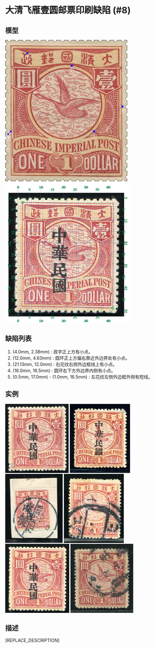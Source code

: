 # 大清飞雁壹圆邮票印刷缺陷 (#8)

## 模型
<img src="model.png" height=450/> <img src="sampling.png" height=450/>

## 缺陷列表
1. (4.0mm, 2.38mm) :  政字正上方有小点。
1. (12.0mm, 4.63mm) :  圆环正上方偏右靠近外边界处有小点。
1. (21.13mm, 12.0mm) :  右花纹右侧外边框线上有小点。
1. (16.0mm, 16.5mm) :  圆环右下方外边界内侧有小点。
1. (0.5mm, 17.0mm) - (1.0mm, 16.5mm) :  左花纹左侧外边框外侧有短线。


## 实例
<img src="2012-04-10_00059274040A.jpg" height=220/> <img src="2012-04-15_00057314013A.jpg" height=220/> <img src="2013-02-21_00102010013A.jpg" height=220/> <img src="2014-05-25_00146474004A.jpg" height=220/> <img src="2015-04-17_00173179010A.jpg" height=220/> <img src="2016-06-17_00215431088A.jpg" height=220/> 


## 描述
[REPLACE_DESCRIPTION]
